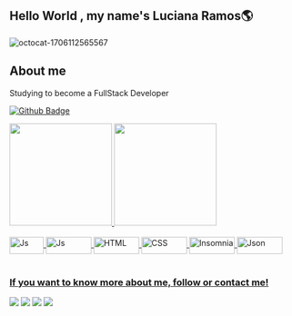 ## Hello World , my name's Luciana Ramos🌎

![octocat-1706112565567](https://github.com/xluhramosx/xluhramosx/assets/100050957/7a456d7d-e7cc-4797-b3c3-e2934403924c)


## About me

Studying to become a FullStack Developer

[![Github Badge](https://img.shields.io/badge/-Github-000?style=flat-square&logo=Github&logoColor=white&link=LINK_GIT)](LINK_GIT)


 <div>
   <a href="https://github.com/xluhramosx">
   <img height="180em" src="https://github-readme-stats.vercel.app/api?username=xluhramosx&show_icons=true&theme=synthwave&include_all_commits=true&count_private=true"/>
   <img height="180em" src="https://github-readme-stats.vercel.app/api/top-langs/?username=xluhramosx&layout=compact&langs_count=6&theme=synthwave"/>
</div>
    
<div style="display: inline_block"><br>
  <img align="center" alt="Js" height="30" width="60" src="https://img.shields.io/badge/-java-E34A86?style=flat-square&logo=java">
  <img align="center" alt="Js" height="30" width="80" src="https://img.shields.io/badge/JavaScript-323330?style=for-the-badge&logo=javascript&logoColor=F7DF1E">
  <img align="center" alt="HTML" height="30" width="80" src="https://img.shields.io/badge/HTML5-E34F26?style=for-the-badge&logo=html5&logoColor=white">
  <img align="center" alt="CSS" height="30" width="80" src="https://img.shields.io/badge/CSS3-1572B6?style=for-the-badge&logo=css3&logoColor=white">
  <img align="center" alt="Insomnia" height="30" width="80" src="https://img.shields.io/badge/Insomnia-5849be?style=for-the-badge&logo=Insomnia&logoColor=white">
  <img align="center" alt="Json" height="30" width="80" src="https://img.shields.io/badge/json-5E5C5C?style=for-the-badge&logo=json&logoColor=white">
  
 </div>
 
<br>
 
### If you want to know more about me, follow or contact me!
 
<div> 
  <a href="https://instagram.com/xluh.ramosx" target="_blank"><img src="https://img.shields.io/badge/-Instagram-%23E4405F?style=for-the-badge&logo=instagram&logoColor=white" target="_blank"></a>
 <a href="https://discord.gg/5DVhGKVf4h" target="_blank"><img src="https://img.shields.io/badge/Gmail-D14836?style=for-the-badge&logo=gmail&logoColor=white" target="_blank"></a> 
  <a href = "mailto:ramos.d.luciana@gmail.com"><img src="https://img.shields.io/badge/-Gmail-%23333?style=for-the-badge&logo=gmail&logoColor=white" target="_blank"></a>
  <a href="https://www.linkedin.com/in/lucianaramos23" target="_blank"><img src="https://img.shields.io/badge/-LinkedIn-%230077B5?style=for-the-badge&logo=linkedin&logoColor=white" target="_blank"></a>
</div>
